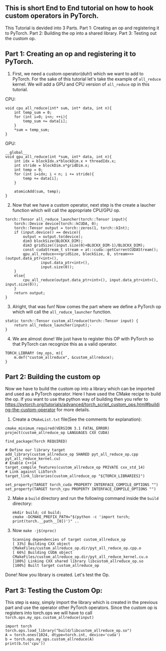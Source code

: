## This is short End to End tutorial on how to hook custom operators in PyTorch.

This Tutorial is devided into 3 Parts.
Part 1: Creating an op and registering it to PyTorch.
Part 2: Building the op into a shared library.
Part 3: Testing out the custom op.

## Part 1: Creating an op and registering it to PyTorch.
1. First, we need a custom operator(duh!) which we want to add to PyTorch.
For the sake of this tutorial let's take the example of `all_reduce` kernel. We will add a GPU and CPU version of `all_reduce` op in this tutorial.

CPU:
```
void cpu_all_reduce(int* sum, int* data, int n){
    int temp_sum = 0;
    for (int i=0; i<n; ++i){
        temp_sum += data[i];
    }
    *sum = temp_sum;
}
```

GPU:
```
__global__
void gpu_all_reduce(int *sum, int* data, int n){
    int idx = blockIdx.x*blockDim.x + threadIdx.x;
    int stride = blockDim.x*gridDim.x;
    int temp = 0;
    for (int i=idx; i < n; i += stride){
        temp += data[i];
    }

    atomicAdd(sum, temp);
}
```

2. Now that we have a custom operator, next step is the create a laucher function which will call the appropriate CPU/GPU op.

```
torch::Tensor all_reduce_launcher(torch::Tensor input){
    torch::Device device(torch::kCUDA, 0);
    torch::Tensor output = torch::zeros(1, torch::kInt);
    if (input.device() == device){
        output = output.to(device);
        dim3 blockSize(BLOCKX_DIM);
        dim3 gridSize((input.size(0)+BLOCKX_DIM-1)/BLOCKX_DIM);
        const cudaStream_t stream = at::cuda::getCurrentCUDAStream();
        gpu_all_reduce<<<gridSize, blockSize, 0, stream>>>(output.data_ptr<int>(),
                input.data_ptr<int>(),
                input.size(0));
    }
    else{
        cpu_all_reduce(output.data_ptr<int>(), input.data_ptr<int>(), input.size(0));
    }
    return output;
}
```

3. Alright, that was fun! Now comes the part where we define a PyTorch op which will call the `all_reduce_launcher` function.
```
static torch::Tensor custom_allreduce(torch::Tensor input) {
    return all_reduce_launcher(input);·
}
```

4. We are almost done! We just have to register this OP with PyTorch so that PyTorch can recognize this as a valid operator.
```
TORCH_LIBRARY (my_ops, m){
    m.def("custom_allreduce", &custom_allreduce);
}
```
## Part 2: Building the custom op
Now we have to build the custom op into a library which can be imported and used as a PyTorch operator. Here I have used the CMake recipe to build the op. If you want to use the python way of building then you refer to 
https://pytorch.org/tutorials/advanced/torch_script_custom_ops.html#building-the-custom-operator for more details.

1. Create a `CMakeList.txt` file(See the comments for explanation):
```
cmake_minimum_required(VERSION 3.1 FATAL_ERROR)
project(custom_allreduce_op LANGUAGES CXX CUDA)

find_package(Torch REQUIRED)

# Define our library target
add_library(custom_allreduce_op SHARED pyt_all_reduce_op.cpp pyt_all_reduce_kernel.cu)
# Enable C++14
target_compile_features(custom_allreduce_op PRIVATE cxx_std_14)
# Link against LibTorch
target_link_libraries(custom_allreduce_op "${TORCH_LIBRARIES}")

set_property(TARGET torch_cuda PROPERTY INTERFACE_COMPILE_OPTIONS "")
set_property(TARGET torch_cpu PROPERTY INTERFACE_COMPILE_OPTIONS "")
```
2. Make a `build` directory and run the following command inside the `build` directory:
   ```
   mkdir build; cd build;
   cmake -DCMAKE_PREFIX_PATH="$(python -c 'import torch; print(torch.__path__[0])')" ..
   ```
3. Now `make -j$(nproc)`
    ```
    Scanning dependencies of target custom_allreduce_op
    [ 33%] Building CXX object CMakeFiles/custom_allreduce_op.dir/pyt_all_reduce_op.cpp.o
    [ 66%] Building CUDA object CMakeFiles/custom_allreduce_op.dir/pyt_all_reduce_kernel.cu.o
    [100%] Linking CXX shared library libcustom_allreduce_op.so
    [100%] Built target custom_allreduce_op
    ```
Done! Now you library is created. Let's test the Op.
## Part 3: Testing the Custom Op:
This step is easy, simply import the library which is created in the previous part and use the operator other PyTorch operators. Since the custom op is registers into torch.ops we will have to call `torch.ops.my_ops.custom_allreduce(input)`
```
import torch
torch.ops.load_library("build/libcustom_allreduce_op.so")
A = torch.ones(1024, dtype=torch.int, device='cuda')
b = torch.ops.my_ops.custom_allreduce(A)
print(b.to('cpu'))
```






